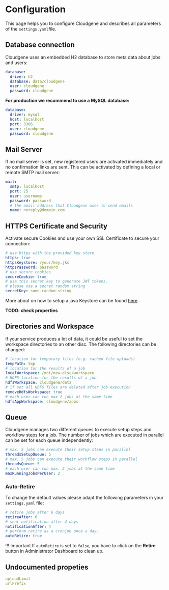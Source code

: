 
# Configuration

This page helps you to configure Cloudgene and describes all parameters of the `settings.yaml`file.


## Database connection

Cloudgene uses an embedded H2 database to store meta data about jobs and users:

```yaml
database:
  driver: h2
  database: data/cloudgene
  user: cloudgene
  password: cloudgene
```

**For production we recommend to use a MySQL database:**

```yaml
database:
  driver: mysql
  host: localhost
  port: 3306
  user: cloudgene
  password: cloudgene
```

## Mail Server

If no mail server is set, new registered users are activated immediately and no confirmation links are sent. This can be activated by defining a local or remote SMTP mail server:

```yaml
mail:
  smtp: localhost
  port: 25
  user: username
  password: password
  # the email address that Cloudgene uses to send emails
  name: noreply@domain.com
```


## HTTPS Certificate and Security

Activate secure Cookies and use your own SSL Certificate to secure your connection:

```yaml
# use https with the provided key store
https: true
httpsKeystore: /your/key.jks
httpsPassword: password
# use secure cookies
secureCookie: true
# use this secret key to generate JWT tokens.
# please use a secret random string
secretKey: some-random-string
```

More about on how to setup a java Keystore can be found [here](http://seppinho.github.io/restlet/webservice/2015/08/31/restlet/).

**TODO: check properties**

## Directories and Workspace

If your service produces a lot of data, it could be useful to set the workspace directories to an other disc. The following directories can be changed:

```yaml
# location for temporary files (e.g. cached file uploads)
tempPath: tmp
# location for the results of a job
localWorkspace: /mnt/new-disc/workspace
# HDFS location for the results of a job
hdfsWorkspace: cloudgene/data
# if set all HDFS files are deleted after job execution
removeHdfsWorkspace: true
# each user can run max 2 jobs at the same time
hdfsAppWorkspace: cloudgene/apps
```

## Queue

Cloudgene manages two different queues to execute setup steps and workflow steps for a job. The number of jobs which are executed in parallel can be set for each queue independently:

```yaml
# max. 5 jobs can execute their setup steps in parallel
threadsSetupQueue: 5
# max. 5 jobs can execute their workflow steps in parallel
threadsQueue: 5
# each user can run max. 2 jobs at the same time
maxRunningJobsPerUser: 2
```

### Auto-Retire

To change the default values please adapt the following parameters in your `settings.yaml` file:

```yaml
# retire jobs after 6 days
retireAfter: 6
# sent notification after 4 days
notificationAfter: 4
# perform retire as a cronjob once a day.
autoRetire: true
```

!!! Important
    If `autoRetire` is set to `false`, you have to click on the **Retire** button in Administrator Dashboard to clean up.


## Undocumented propeties

```yaml
uploadLimit
urlPrefix
```
